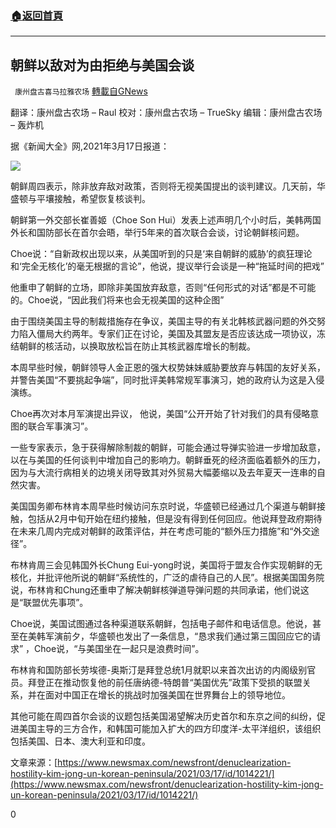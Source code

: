 ###  [:house:返回首頁](https://github.com/ourhimalayas/txt)
---

## 朝鲜以敌对为由拒绝与美国会谈
` 康州盘古喜马拉雅农场` [轉載自GNews](https://gnews.org/zh-hans/986651/)

翻译：康州盘古农场 – Raul
校对：康州盘古农场 – TrueSky
编辑：康州盘古农场 – 轰炸机

据《新闻大全》网,2021年3月17日报道：

![]()![](https://gnews.org/wp-content/uploads/2021/03/1-82.png)

朝鲜周四表示，除非放弃敌对政策，否则将无视美国提出的谈判建议。几天前，华盛顿与平壤接触，希望恢复核谈判。

朝鲜第一外交部长崔善姬（Choe Son Hui）发表上述声明几个小时后，美韩两国外长和国防部长在首尔会晤，举行5年来的首次联合会谈，讨论朝鲜核问题。

Choe说：“自新政权出现以来，从美国听到的只是‘来自朝鲜的威胁’的疯狂理论和‘完全无核化’的毫无根据的言论”，他说，提议举行会谈是一种“拖延时间的把戏”

他重申了朝鲜的立场，即除非美国放弃敌意，否则“任何形式的对话”都是不可能的。Choe说，“因此我们将来也会无视美国的这种企图”

由于围绕美国主导的制裁措施存在争议，美国主导的有关北韩核武器问题的外交努力陷入僵局大约两年。专家们正在讨论，美国及其盟友是否应该达成一项协议，冻结朝鲜的核活动，以换取放松旨在防止其核武器库增长的制裁。

本周早些时候，朝鲜领导人金正恩的强大权势妹妹威胁要放弃与韩国的友好关系，并警告美国“不要挑起争端”，同时批评美韩常规军事演习，她的政府认为这是入侵演练。

Choe再次对本月军演提出异议， 他说，美国“公开开始了针对我们的具有侵略意图的联合军事演习”。

一些专家表示，急于获得解除制裁的朝鲜，可能会通过导弹实验进一步增加敌意，以在与美国的任何谈判中增加自己的影响力。朝鲜垂死的经济面临着额外的压力，因为与大流行病相关的边境关闭导致其对外贸易大幅萎缩以及去年夏天一连串的自然灾害。

美国国务卿布林肯本周早些时候访问东京时说，华盛顿已经通过几个渠道与朝鲜接触，包括从2月中旬开始在纽约接触，但是没有得到任何回应。他说拜登政府期待在未来几周内完成对朝鲜的政策评估，并在考虑可能的“额外压力措施”和“外交途径”。

布林肯周三会见韩国外长Chung Eui-yong时说，美国将于盟友合作实现朝鲜的无核化，并批评他所说的朝鲜“系统性的，广泛的虐待自己的人民”。根据美国国务院说，布林肯和Chung还重申了解决朝鲜核弹道导弹问题的共同承诺，他们说这是“联盟优先事项”。

Choe说，美国试图通过各种渠道联系朝鲜，包括电子邮件和电话信息。他说，甚至在美韩军演前夕，华盛顿也发出了一条信息，“恳求我们通过第三国回应它的请求” ，Choe说，“与美国坐在一起只是浪费时间”。

布林肯和国防部长劳埃德-奥斯汀是拜登总统1月就职以来首次出访的内阁级别官员。拜登正在推动恢复他的前任唐纳德-特朗普“美国优先”政策下受损的联盟关系，并在面对中国正在增长的挑战时加强美国在世界舞台上的领导地位。

其他可能在周四首尔会谈的议题包括美国渴望解决历史首尔和东京之间的纠纷，促进美国主导的三方合作，和韩国可能加入扩大的四方印度洋-太平洋组织，该组织包括美国、日本、澳大利亚和印度。

文章来源：[https://www.newsmax.com/newsfront/denuclearization-hostility-kim-jong-un-korean-peninsula/2021/03/17/id/1014221/](https://www.newsmax.com/newsfront/denuclearization-hostility-kim-jong-un-korean-peninsula/2021/03/17/id/1014221/)

0

